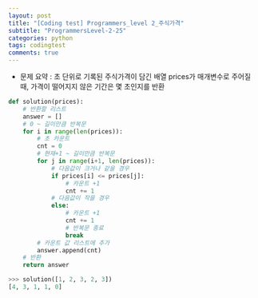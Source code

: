 ```yaml
---
layout: post
title: "[Coding test] Programmers_level 2_주식가격"
subtitle: "ProgrammersLevel-2-25"
categories: python
tags: codingtest
comments: true
---
```


* 문제 요약 : 초 단위로 기록된 주식가격이 담긴 배열 prices가 매개변수로 주어질 때, 가격이 떨어지지 않은 기간은 몇 초인지를 반환

```python
def solution(prices):
    # 반환할 리스트
    answer = []
    # 0 ~ 길이만큼 반복문
    for i in range(len(prices)):
        # 초 카운트
        cnt = 0
        # 현재+1 ~ 길이만큼 반복문
        for j in range(i+1, len(prices)):
            # 다음값이 크거나 같을 경우
            if prices[i] <= prices[j]:
                # 카운트 +1
                cnt += 1
            # 다음값이 작을 경우
            else:
                # 카운트 +1
                cnt += 1
                # 반복문 종료
                break
        # 카운트 값 리스트에 추가
        answer.append(cnt)
    # 반환
    return answer
```

```python
>>> solution([1, 2, 3, 2, 3])
[4, 3, 1, 1, 0]
``` 